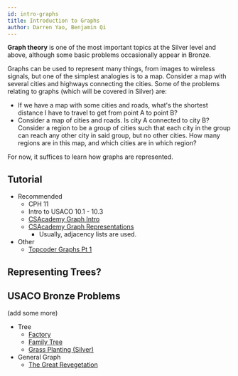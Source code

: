 ```yaml
---
id: intro-graphs
title: Introduction to Graphs
author: Darren Yao, Benjamin Qi
---
```


**Graph theory** is one of the most important topics at the Silver level and above, although some basic problems occasionally appear in Bronze. 

<!-- END DESCRIPTION -->

Graphs can be used to represent many things, from images to wireless signals, but one of the simplest analogies is to a map. Consider a map with several cities and highways connecting the cities. Some of the problems relating to graphs (which will be covered in Silver) are:

 - If we have a map with some cities and roads, what's the shortest distance I have to travel to get from point A to point B?
 - Consider a map of cities and roads. Is city A connected to city B? Consider a region to be a group of cities such that each city in the group can reach any other city in said group, but no other cities. How many regions are in this map, and which cities are in which region?

For now, it suffices to learn how graphs are represented.

## Tutorial

 - Recommended
   - CPH 11
   - Intro to USACO 10.1 - 10.3
   - [CSAcademy Graph Intro](https://csacademy.com/lesson/introduction_to_graphs)
   - [CSAcademy Graph Representations](https://csacademy.com/lesson/graph_representation)
     - Usually, adjacency lists are used.
 - Other
   - [Topcoder Graphs Pt 1](https://www.topcoder.com/community/data-science/data-science-tutorials/introduction-to-graphs-and-their-data-structures-section-1/)

## Representing Trees?


## USACO Bronze Problems

(add some more)

 - Tree
   - [Factory](http://usaco.org/index.php?page=viewproblem2&cpid=940)
   - [Family Tree](http://usaco.org/index.php?page=viewproblem2&cpid=833)
   - [Grass Planting (Silver)](http://usaco.org/index.php?page=viewproblem2&cpid=894)
 - General Graph
   - [The Great Revegetation](http://usaco.org/index.php?page=viewproblem2&cpid=916)